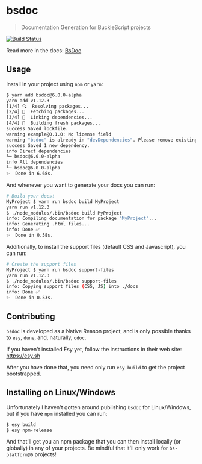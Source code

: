 # bsdoc

> Documentation Generation for BuckleScript projects

[![Build Status](https://dev.azure.com/reuniverse/bsdoc/_apis/build/status/reuniverse.bsdoc?branchName=master)](https://dev.azure.com/ostera/reuniverse/_build/latest?definitionId=1?branchName=master)

Read more in the docs: [BsDoc](https://reuniverse.github.io/bsdoc)

## Usage

Install in your project using `npm` or `yarn`:

```sh
$ yarn add bsdoc@6.0.0-alpha
yarn add v1.12.3
[1/4] 🔍  Resolving packages...
[2/4] 🚚  Fetching packages...
[3/4] 🔗  Linking dependencies...
[4/4] 📃  Building fresh packages...
success Saved lockfile.
warning example@0.1.0: No license field
warning "bsdoc" is already in "devDependencies". Please remove existing entry first before adding it to "dependencies".
success Saved 1 new dependency.
info Direct dependencies
└─ bsdoc@6.0.0-alpha
info All dependencies
└─ bsdoc@6.0.0-alpha
✨  Done in 6.68s.
```

And whenever you want to generate your docs you can run:

```sh
# Build your docs!
MyProject $ yarn run bsdoc build MyProject
yarn run v1.12.3
$ ./node_modules/.bin/bsdoc build MyProject
info: Compiling documentation for package "MyProject"...
info: Generating .html files...
info: Done ✅
✨  Done in 0.58s.
```

Additionally, to install the support files (default CSS and Javascript), you
can run:

```sh
# Create the support files
MyProject $ yarn run bsdoc support-files
yarn run v1.12.3
$ ./node_modules/.bin/bsdoc support-files
info: Copying support files (CSS, JS) into ./docs
info: Done ✅
✨  Done in 0.53s.
```

## Contributing

`bsdoc` is developed as a Native Reason project, and is only possible thanks to
`esy`, `dune`, and, naturally, `odoc`.

If you haven't installed Esy yet, follow the instructions in their web site:
https://esy.sh

After you have done that, you need only run `esy build` to get the project
bootstrapped.

## Installing on Linux/Windows

Unfortunately I haven't gotten around publishing `bsdoc` for Linux/Windows, but if you have `npm` installed you can run:

```sh
$ esy build
$ esy npm-release
```

And that'll get you an npm package that you can then install locally (or globally) in any of your projects. Be mindful that it'll only work for `bs-platform@6` projects!
